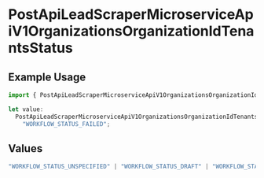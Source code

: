 # PostApiLeadScraperMicroserviceApiV1OrganizationsOrganizationIdTenantsStatus

## Example Usage

```typescript
import { PostApiLeadScraperMicroserviceApiV1OrganizationsOrganizationIdTenantsStatus } from "oppulence-backend-sdk/models/operations";

let value:
  PostApiLeadScraperMicroserviceApiV1OrganizationsOrganizationIdTenantsStatus =
    "WORKFLOW_STATUS_FAILED";
```

## Values

```typescript
"WORKFLOW_STATUS_UNSPECIFIED" | "WORKFLOW_STATUS_DRAFT" | "WORKFLOW_STATUS_ACTIVE" | "WORKFLOW_STATUS_PAUSED" | "WORKFLOW_STATUS_FAILED" | "WORKFLOW_STATUS_COMPLETED" | "WORKFLOW_STATUS_ARCHIVED" | "WORKFLOW_STATUS_PENDING_APPROVAL" | "WORKFLOW_STATUS_VALIDATING" | "WORKFLOW_STATUS_QUOTA_EXCEEDED" | "WORKFLOW_STATUS_WARNING"
```